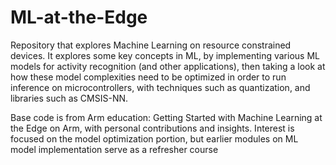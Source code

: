 # ML-at-the-Edge

Repository that explores Machine Learning on resource constrained devices. It explores some key concepts in ML, by implementing various ML models for activity recognition (and other applications), then taking a look at how these model complexities need to be optimized in order to run inference on microcontrollers, with techniques such as quantization, and libraries such as CMSIS-NN. 

Base code is from Arm education: Getting Started with Machine Learning at the Edge on Arm, with personal contributions and insights. Interest is focused on the model optimization portion, but earlier modules on ML model implementation serve as a refresher course

